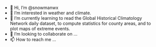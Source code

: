 - 👋 Hi, I’m @snowmanwx
- 👀 I’m interested in weather and climate.  
- 🌱 I’m currently learning to read the Global Historical Climatology Network daily dataset, to compute statistics for county areas, and to plot maps of extreme events.  
- 💞️ I’m looking to collaborate on ...
- 📫 How to reach me ...

<!---
snowmanwx/snowmanwx is a ✨ special ✨ repository because its `README.md` (this file) appears on your GitHub profile.
You can click the Preview link to take a look at your changes.
--->
